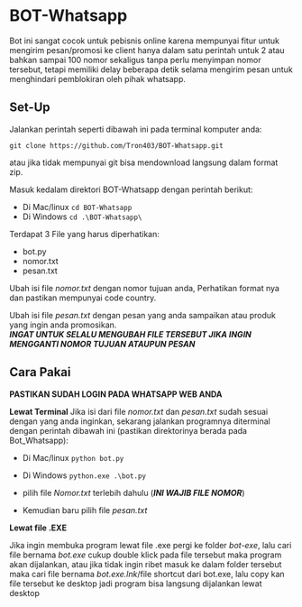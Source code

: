 # BOT-Whatsapp

Bot ini sangat cocok untuk pebisnis online karena mempunyai fitur untuk mengirim pesan/promosi ke client hanya dalam satu perintah untuk 2 atau bahkan sampai 100 nomor 
sekaligus tanpa perlu menyimpan nomor tersebut, tetapi memiliki delay beberapa detik selama mengirim pesan untuk menghindari pemblokiran oleh pihak whatsapp. 

## Set-Up

Jalankan perintah seperti dibawah ini pada terminal komputer anda:

`git clone https://github.com/Tron403/BOT-Whatsapp.git`

atau jika tidak mempunyai git bisa mendownload langsung dalam format zip.


Masuk kedalam direktori BOT-Whatsapp dengan perintah berikut:

- Di Mac/linux `cd BOT-Whatsapp`
- Di Windows `cd .\BOT-Whatsapp\`

Terdapat 3 File yang harus diperhatikan:
  - bot.py
  - nomor.txt
  - pesan.txt

Ubah isi file _nomor.txt_ dengan nomor tujuan anda, Perhatikan format nya dan pastikan mempunyai code country.

Ubah isi file _pesan.txt_ dengan pesan yang anda sampaikan atau produk yang ingin anda promosikan.    
***INGAT UNTUK SELALU MENGUBAH FILE TERSEBUT JIKA INGIN MENGGANTI NOMOR TUJUAN ATAUPUN PESAN***

## Cara Pakai
**PASTIKAN SUDAH LOGIN PADA WHATSAPP WEB ANDA**

**Lewat Terminal**
Jika isi dari file _nomor.txt_ dan _pesan.txt_ sudah sesuai dengan yang anda inginkan, sekarang jalankan programnya diterminal dengan perintah dibawah ini (pastikan direktorinya berada pada Bot_Whatsapp):

- Di Mac/linux  `python bot.py`
- Di Windows  `python.exe .\bot.py`

- pilih file _Nomor.txt_ terlebih dahulu (***INI WAJIB FILE NOMOR***)
- Kemudian baru pilih file _pesan.txt_ 

**Lewat file .EXE**

Jika ingin membuka program lewat file .exe pergi ke folder _bot-exe_, lalu cari file bernama _bot.exe_ cukup double klick pada file tersebut maka program akan dijalankan, atau jika tidak ingin ribet masuk ke dalam folder tersebut maka cari file bernama _bot.exe.lnk_/file shortcut dari bot.exe, lalu copy kan file tersebut ke desktop jadi program bisa langsung dijalankan lewat desktop
